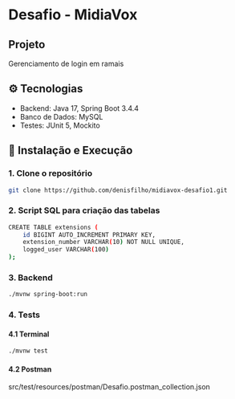 # Desafio - MidiaVox

## Projeto
Gerenciamento de login em ramais

## ⚙️ Tecnologias

- Backend: Java 17, Spring Boot 3.4.4
- Banco de Dados: MySQL
- Testes: JUnit 5, Mockito

## 🏁 Instalação e Execução

### 1. Clone o repositório

```bash
git clone https://github.com/denisfilho/midiavox-desafio1.git
```

### 2. Script SQL para criação das tabelas
```bash
CREATE TABLE extensions (
    id BIGINT AUTO_INCREMENT PRIMARY KEY,
    extension_number VARCHAR(10) NOT NULL UNIQUE,
    logged_user VARCHAR(100)
);
```

### 3. Backend
```bash
./mvnw spring-boot:run
```

### 4. Tests

#### 4.1 Terminal
```bash
./mvnw test
```

#### 4.2 Postman
src/test/resources/postman/Desafio.postman_collection.json
